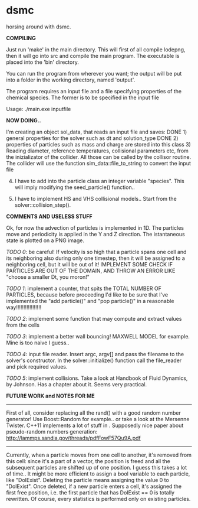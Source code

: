 # dsmc
horsing around with dsmc.

**COMPILING**

Just run 'make' in the main directory.
This will first of all compile lodepng, then it will go into src and compile 
the main program.
The executable is placed into the 'bin' directory.

You can run the program from wherever you want; the output will be put into
a folder in the working directory, named 'output'.

The program requires an input file and a file specifying properties of the 
chemical species. The former is to be specified in the input file

Usage:
  ./main.exe  inputfile

**NOW DOING..**

I'm creating an object sol\_data, that reads an input file and saves:
DONE 1)  general properties for the solver such as dt and solution\_type
DONE 2) properties of particles such as mass and charge are stored into 
   this class
3) Reading diameter, reference temperatures, collisional parameters etc, 
   from the inizializator of the collider.
   All those can be called by the collisor routine.
   The collider will use the function sim\_data::file\_to\_string to 
   convert the input file

4) I have to add into the particle class an integer variable "species".
   This will imply modifying the seed\_particle() function..

5) I have to implement HS and VHS collisional models.. Start from the 
   solver::collision\_step().


**COMMENTS AND USELESS STUFF**

Ok, for now the advection of particles is implemented in 1D.
The particles move and periodicity is applied in the Y and Z direction.
The istantaneous state is plotted on a PNG image.

*TODO 0*: be careful! If velocity is so high that a particle spans one cell
          and its neighboring also during only one timestep, then it will be 
          assigned to a neighboring cell, but it will be out of it!
          IMPLEMENT SOME CHECK IF PARTICLES ARE OUT OF THE DOMAIN, AND THROW
          AN ERROR LIKE "choose a smaller Dt, you moron!"

*TODO 1*: implement a counter, that spits the TOTAL NUMBER OF PARTICLES,
          because before proceeding I'd like to be sure that I've 
          implemented the "add particle()" and "pop particle()" in a 
          reasonable way!!!!!!!!!!!!!!!!!

*TODO 2*: implement some function that may compute and extract values from 
          the cells

*TODO 3*: implement a better wall bouncing! MAXWELL MODEL for example. Mine
          is too naive I guess..

*TODO 4*: input file reader. Insert argc, argv[] and pass the filename to
          the solver's constructor. In the solver::initialize() function
          call the file_reader and pick required values.

*TODO 5*: implement collisions. Take a look at Handbook of Fluid Dynamics,
          by Johnson. Has a chapter about it. Seems very practical.

**FUTURE WORK and NOTES FOR ME**

---

First of all, consider replacing all the rand() with a good random number
generator!
Use Boost::Random for example.. or take a look at the Mersenne Twister.
C++11 implements a lot of stuff in <random>.
Supposedly nice paper about pseudo-random numbers generation: 
http://lammps.sandia.gov/threads/pdfFowF57Qu9A.pdf

---

Currently, when a particle moves from one cell to another, it's removed 
from this cell: since it's a part of a vector, the position is freed and 
all the subsequent particles are shifted up of one position.
I guess this takes a lot of time.. It might be more efficient to assign 
a bool variable to each particle, like "DoIExist". Deleting the particle
means assigning the value 0 to "DoIExist".
Once deleted, if a new particle enters a cell, it's assigned the first
free position, i.e. the first particle that has DoIExist == 0 is totally
rewritten.
Of course, every statistics is performed only on existing particles.
